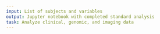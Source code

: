 ```yaml
---
input: List of subjects and variables
output: Jupyter notebook with completed standard analysis
task: Analyze clinical, genomic, and imaging data
---
```

